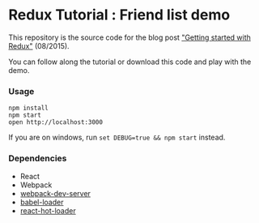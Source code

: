 Redux Tutorial : Friend list demo
=====================

This repository is the source code for the blog post ["Getting started with Redux"](http://www.jchapron.com/2015/08/14/getting-started-with-redux/) (08/2015).

You can follow along the tutorial or download this code and play with the demo.

### Usage

```
npm install
npm start
open http://localhost:3000
```

If you are on windows, run `set DEBUG=true && npm start` instead.

### Dependencies

* React
* Webpack
* [webpack-dev-server](https://github.com/webpack/webpack-dev-server)
* [babel-loader](https://github.com/babel/babel-loader)
* [react-hot-loader](https://github.com/gaearon/react-hot-loader)
